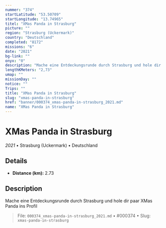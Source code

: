 ```yaml
---
nummer: "374"
startLatitude: "53.50709"
startLongitude: "13.74965"
titel: "XMas Panda in Strasburg"
picture: ""
region: "Strasburg (Uckermark)"
country: "Deutschland"
completed: "8172"
missions: "6"
date: "2021"
bg-link: ""
onyx: "0"
description: "Mache eine Entdeckungsrunde durch Strasburg und hole dir paar XMas Panda ins Profil"
lengthKMeters: "2,73"
umap: ""
missionDay: ""
notice: ""
Trips: ""
title: "XMas Panda in Strasburg"
slug: "xmas-panda-in-strasburg"
href: "banner/000374_xmas-panda-in-strasburg_2021.md"
name: "XMas Panda in Strasburg"
---
```

# XMas Panda in Strasburg

*2021* • Strasburg (Uckermark) • Deutschland





## Details
- **Distance (km):** 2.73






## Description
Mache eine Entdeckungsrunde durch Strasburg und hole dir paar XMas Panda ins Profil




> File: `000374_xmas-panda-in-strasburg_2021.md` • #000374 • Slug: `xmas-panda-in-strasburg`
